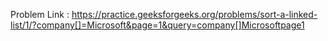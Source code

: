 Problem Link : https://practice.geeksforgeeks.org/problems/sort-a-linked-list/1/?company[]=Microsoft&page=1&query=company[]Microsoftpage1